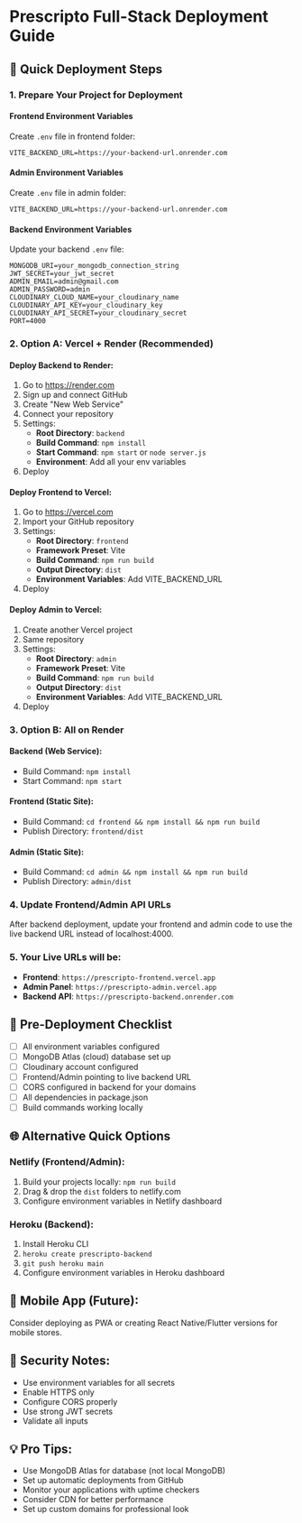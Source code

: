 # Prescripto Full-Stack Deployment Guide

## 🚀 Quick Deployment Steps

### 1. Prepare Your Project for Deployment

#### Frontend Environment Variables
Create `.env` file in frontend folder:
```
VITE_BACKEND_URL=https://your-backend-url.onrender.com
```

#### Admin Environment Variables  
Create `.env` file in admin folder:
```
VITE_BACKEND_URL=https://your-backend-url.onrender.com
```

#### Backend Environment Variables
Update your backend `.env` file:
```
MONGODB_URI=your_mongodb_connection_string
JWT_SECRET=your_jwt_secret
ADMIN_EMAIL=admin@gmail.com
ADMIN_PASSWORD=admin
CLOUDINARY_CLOUD_NAME=your_cloudinary_name
CLOUDINARY_API_KEY=your_cloudinary_key
CLOUDINARY_API_SECRET=your_cloudinary_secret
PORT=4000
```

### 2. Option A: Vercel + Render (Recommended)

#### Deploy Backend to Render:
1. Go to https://render.com
2. Sign up and connect GitHub
3. Create "New Web Service"
4. Connect your repository
5. Settings:
   - **Root Directory**: `backend`
   - **Build Command**: `npm install`
   - **Start Command**: `npm start` or `node server.js`
   - **Environment**: Add all your env variables
6. Deploy

#### Deploy Frontend to Vercel:
1. Go to https://vercel.com
2. Import your GitHub repository
3. Settings:
   - **Root Directory**: `frontend`
   - **Framework Preset**: Vite
   - **Build Command**: `npm run build`
   - **Output Directory**: `dist`
   - **Environment Variables**: Add VITE_BACKEND_URL
4. Deploy

#### Deploy Admin to Vercel:
1. Create another Vercel project
2. Same repository
3. Settings:
   - **Root Directory**: `admin`
   - **Framework Preset**: Vite
   - **Build Command**: `npm run build`
   - **Output Directory**: `dist`
   - **Environment Variables**: Add VITE_BACKEND_URL
4. Deploy

### 3. Option B: All on Render

#### Backend (Web Service):
- Build Command: `npm install`
- Start Command: `npm start`

#### Frontend (Static Site):
- Build Command: `cd frontend && npm install && npm run build`
- Publish Directory: `frontend/dist`

#### Admin (Static Site):
- Build Command: `cd admin && npm install && npm run build`
- Publish Directory: `admin/dist`

### 4. Update Frontend/Admin API URLs

After backend deployment, update your frontend and admin code to use the live backend URL instead of localhost:4000.

### 5. Your Live URLs will be:
- **Frontend**: `https://prescripto-frontend.vercel.app`
- **Admin Panel**: `https://prescripto-admin.vercel.app`  
- **Backend API**: `https://prescripto-backend.onrender.com`

## 🔧 Pre-Deployment Checklist

- [ ] All environment variables configured
- [ ] MongoDB Atlas (cloud) database set up
- [ ] Cloudinary account configured
- [ ] Frontend/Admin pointing to live backend URL
- [ ] CORS configured in backend for your domains
- [ ] All dependencies in package.json
- [ ] Build commands working locally

## 🌐 Alternative Quick Options

### Netlify (Frontend/Admin):
1. Build your projects locally: `npm run build`
2. Drag & drop the `dist` folders to netlify.com
3. Configure environment variables in Netlify dashboard

### Heroku (Backend):
1. Install Heroku CLI
2. `heroku create prescripto-backend`
3. `git push heroku main`
4. Configure environment variables in Heroku dashboard

## 📱 Mobile App (Future):
Consider deploying as PWA or creating React Native/Flutter versions for mobile stores.

## 🔐 Security Notes:
- Use environment variables for all secrets
- Enable HTTPS only
- Configure CORS properly
- Use strong JWT secrets
- Validate all inputs

## 💡 Pro Tips:
- Use MongoDB Atlas for database (not local MongoDB)
- Set up automatic deployments from GitHub
- Monitor your applications with uptime checkers
- Consider CDN for better performance
- Set up custom domains for professional look